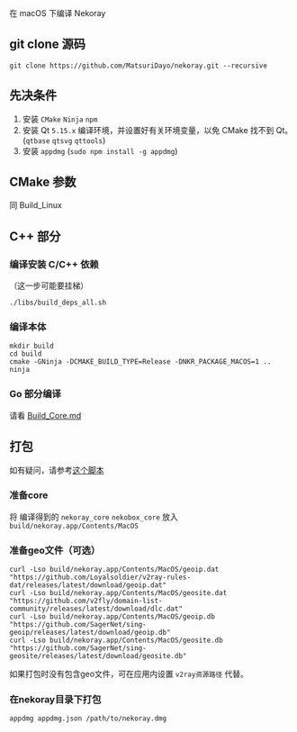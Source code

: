 在 macOS 下编译 Nekoray

## git clone 源码

```
git clone https://github.com/MatsuriDayo/nekoray.git --recursive
```

## 先决条件

1. 安装 `CMake` `Ninja` `npm`
2. 安装 Qt `5.15.x` 编译环境，并设置好有关环境变量，以免 CMake 找不到 Qt。 (`qtbase` `qtsvg` `qttools`)
3. 安装 `appdmg` (`sudo npm install -g appdmg`)

## CMake 参数

同 Build_Linux

## C++ 部分

### 编译安装 C/C++ 依赖

（这一步可能要挂梯）

```shell
./libs/build_deps_all.sh
```

### 编译本体

```shell
mkdir build
cd build
cmake -GNinja -DCMAKE_BUILD_TYPE=Release -DNKR_PACKAGE_MACOS=1 ..
ninja
```

### Go 部分编译

请看 [Build_Core.md](./Build_Core.md)

## 打包

如有疑问，请参考[这个脚本](https://github.com/MatsuriDayo/nekoray/blob/main/libs/deploy_macos.sh)

### 准备core

将 编译得到的 `nekoray_core` `nekobox_core` 放入 `build/nekoray.app/Contents/MacOS`

### 准备geo文件（可选）

```shell
curl -Lso build/nekoray.app/Contents/MacOS/geoip.dat "https://github.com/Loyalsoldier/v2ray-rules-dat/releases/latest/download/geoip.dat"
curl -Lso build/nekoray.app/Contents/MacOS/geosite.dat "https://github.com/v2fly/domain-list-community/releases/latest/download/dlc.dat"
curl -Lso build/nekoray.app/Contents/MacOS/geoip.db "https://github.com/SagerNet/sing-geoip/releases/latest/download/geoip.db"
curl -Lso build/nekoray.app/Contents/MacOS/geosite.db "https://github.com/SagerNet/sing-geosite/releases/latest/download/geosite.db"
```

如果打包时没有包含geo文件，可在应用内设置 `v2ray资源路径` 代替。

### 在nekoray目录下打包

```shell
appdmg appdmg.json /path/to/nekoray.dmg
```
